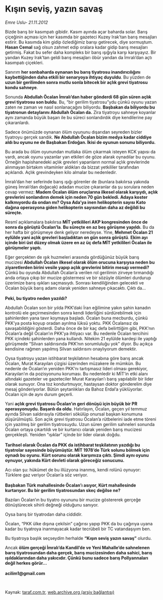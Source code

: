 # Kışın seviş, yazın savaş

*Emre Uslu- 21.11.2012*

<div class="yazi"><p>Bizde barış bir kasımpatı gibidir. Kasım ayında açar baharda solar. Barış çiçeğinin açması için her kasımda bir gazeteci Kuzey Irak’tan barış mesajları estirir. Bu kasımda kim gidip özlediğimiz barışı getirecek, diye sormuştum. <b>Hasan Cemal</b> sağ olsun zahmet edip oralara kadar gidip barış mesajları getirmiş. Fakat bu sefer daha kompleks bir barış ışığıyla karşı karşıyayız. Bir yandan Kuzey Irak’tan geldi barış mesajları öbür yandan da İmralı’dan açtı kasımpatı çiçekleri. </p>
<p>Sanırım <b>her sonbaharda oynanan bu barış tiyatrosu inandırıcılığını kaybettiğinden daha etkili bir senaryoya ihtiyaç duyuldu</b>. Bu yüzden de <b>uzun bir gerilimden sonra mutlu sonla bitecek bir açlık grevi tiyatrosu kondu sahneye</b>. </p>
<p>Sonunda <b>Abdullah Öcalan İmralı’dan haber gönderdi 68 gün süren açlık grevi tiyatrosu son buldu</b>. Bu, “bir gerilim tiyatrosu”ydu çünkü oyunu yazan zaten ne zaman ve nasıl sonlanacağını biliyordu. <b>Başbakan da biliyordu bu tiyatronun detaylarını Abdullah Öcalan da.</b> Zira tiyatroyu sahneye koyanlar aynı zamanda büyük başarı ile bu süreci sonlandırdık diye kendilerine pay çıkaranlardı. </p>
<p>Sadece önümüzde oynanan ölüm oyununu dışarıdan seyreden bizler tiyatroyu gerçek sandık. <b>Ne Abdullah Öcalan bizim medya kadar ciddiye aldı bu oyunu ne de Başbakan Erdoğan. İkisi de oyunun sonunu biliyordu.</b> </p>
<p>Bu arada bu ölüm oyunundan mutlaka ölüm çıkarmak isteyen KCK yapısı da vardı, ancak oyunu yazanlar yan etkileri de göze alarak oynadılar bu oyunu. Örneğin hapishanedeki açlık grevleri yapanların normal açlık grevlerinde alınmayan birtakım vitaminler aldıkları da bizzat yetkililer tarafından açıklandı. Açlık grevindeyken kilo almalar bu nedenledir.</p>
<p>İmralı’dan her seferinde barış ışığı görenler de (bunlara bakılırsa yakında güneş İmralı’dan doğacak) adadan mucize çıkaranlar da şu sorulara neden cevap vermez: <b>Madem Öcalan ölüm oruçlarına ilkesel olarak karşıydı, açlık grevlerini sonlandırın demek için neden 70 gün bekledi. Adaya koster kalkmıyordu da ondan mı? Oysa Ada’ya inen helikopterin sayısı Kato dağına operasyona giden helikopterin sayısından daha az değildi bu süreçte. </b></p>
<p>Resmî açıklamalara bakılırsa <b>MİT yetkilileri AKP kongresinden önce de sonra da görüştü Öcalan’la</b>. <b>Bu süreçte en az beş görüşme yapıldı.</b> Bu da her hafta bir görüşmeye denk geliyor neredeyse. Yine, <b>Mehmet Öcalan 21 eylülde yani açlık grevleri başladıktan on gün sonra görüştü</b>. <b>Ekim ayı içinde biri üst düzey olmak üzere en az üç defa MİT yetkilileri Öcalan ile görüşmeler yaptı.</b> </p>
<p>Eğer gerçekten de ışık huzmeleri arasında gördüğünüz büyük barış mucizesi <b>Abdullah Öcalan ilkesel olarak ölüm orucuna karşıysa neden bu ziyaretlerden birini vesile yapıp açlık grevlerini bitirin mesajı vermedi?</b> Çünkü bu oyunda Abdullah Öcalan’a verilen rol gerilimin zirveye tırmandığı anda ortaya çıkıp bir mucize göstermesi ve bir sözüyle ölümleri durdurup üzerimize barış ışıkları saçmasıydı. Sonrası kendiliğinden gelecekti ve Öcalan büyük barış adamı olarak yeniden sahneye çıkacaktı. Çıktı da...<br/><br/><b>Peki, bu tiyatro neden yazıldı?</b></p>
<p>Abdullah Öcalan son bir yılda PKK’daki İran eğilimine yakın şahin kanadın kontrolü ele geçirmesinden sonra kendi liderliğini sürdürebilmek için şahinlerden yana tavır koymaya başladı. Öcalan buna mecburdu, çünkü PKK’ya posta koyup oradan ayrılma lüksü yoktu. PKK Öcalansız da savaşabildiğini gösterdi. Daha önce de bir kaç defa belirttiğim gibi, PKK’nın Öcalan’a değil Öcalan’ın PKK’ya ihtiyacı var. Bu nedenle Öcalan tercihini PKK içindeki şahinlerden yana kullandı. Nitekim 21 eylülde kardeşi ile yaptığı görüşmede “Silvan saldırısında PKK’nın sorumluluğu yok” diyor. Bu açıkça kendisine rağmen yapılmış Silvan saldırısını onaylıyorum demektir. </p>
<p>Oysa tiyatroyu yazan istihbarat teşkilatının hesabına göre barış ancak Öcalan, Murat Karayılan çizgisi üzerinden müzakere ile mümkün. Bu nedenle de Öcalan’ın yeniden PKK’nı tartışmasız lideri olması gerekiyor, Karayılan’ın da pozisyonunu koruması. Bu nedenledir ki MİT’in etki alanı altındaki gazeteler ve gazeteciler Murat Karayılan’ı barış yapılabilir bir lider olarak sunuyor. Ona toz kondurtmuyor, hastaysan doktor gönderelim diye mesaj gönderiyorlar. Bütün şeytanlıkları da Bahoz Erdal’a yüklüyorlar. Öcalan için de aynı durum geçerli. </p>
<p>Yani <b>açlık grevi tiyatrosu Öcalan’ın geri dönüşü için büyük bir PR operasyonuydu. Başarılı da oldu</b>. Hatırlayın, Öcalan, geçen yıl temmuz ayında Silvan saldırısıyla rütbeleri sökülüp onursal başkan konumuna düşürülmüştü. Son açlık grevi tiyatrosu Öcalan’a rütbelerini iade etme töreni için yazılmış bir gerilim tiyatrosuydu. Uzun süren gerilim sahneleri sonunda Öcalan ortaya çıkartıldı ve bir kurtarıcı olarak yeniden barış mucizesi gerçekleşti. Yeniden “ışıklar” içinde bir lider olarak doğdu.<br/><br/><b>Tarihsel olarak Öcalan da PKK da istihbarat teşkilatının yazdığı bu tiyatrolar sayesinde büyümüştür. MİT 1978’de Türk solunu bölmek için oynadı bu oyunu. Kürt sorunu olarak karşımıza çıktı. Şimdi aynı oyunu oynuyor, yakında Kürt devleti olarak göreceğiz sonucunu. </b></p>
<p>Acı olan şu: hükümet de bu illüzyona inanmış, kendi rolünü oynuyor: Türklere gaz veriyor Öcalan’a söz veriyor.<br/><br/><b>Başbakan Türk mahallesinde Öcalan’ı asıyor, Kürt mahallesinde kurtarıyor. Bu bir gerilim tiyatrosundan skeç değilse ne?</b></p>
<p>Bazıları Öcalan’ın bu tiyatro oyununu bir mucize göstererek gerçeğe dönüştürecek sihirli değneği olduğunu sanıyor. </p>
<p>Oysa barış bir tiyatrodan daha ciddidir. </p>
<p>Öcalan, “PKK ülke dışına çekilsin” çağırısı yapıp PKK da bu çağırıya uyana kadar bu tiyatroya inanmayacak kadar tecrübeli bir TC vatandaşıyım ben. </p>
<p>Bu tiyatroya başlık seçseydim herhalde <b>“Kışın seviş yazın savaş”</b> olurdu. </p>
<p>Ancak <b>ölüm gerçeği İmralı’da Kandil’de ve Yeni Mahalle’de sahnelenen barış tiyatrosundan daha gerçek, barış mucizesinden daha sahici, barış ışıldaklarından daha yakıcıdır. Çünkü bunu sadece barış Pollyannaları değil herkes görür...<br/><br/></b><b>acilim1@gmail.com</b></p>
<p> </p>
</div>

Kaynak: [taraf.com.tr](http://www.taraf.com.tr/emre-uslu/makale-kisin-sevis-yazin-savas.htm), [web.archive.org (arşiv bağlantısı)](http://web.archive.org/web/20131023093031/http://www.taraf.com.tr/emre-uslu/makale-kisin-sevis-yazin-savas.htm)

